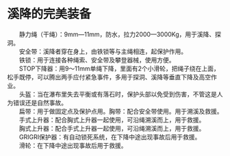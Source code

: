 # 溪降的完美装备  

&emsp;&emsp;静力绳（干绳）：9mm—11mm，防水，拉力2000—3000Kg，用于溪降、探洞。  
&emsp;&emsp;安全带：溪降者穿在身上，由铁锁等与主绳相连，起保护作用。  
&emsp;&emsp;铁锁：用于连接各种绳索、安全带及攀登器械，使用方便。  
&emsp;&emsp;STOP下降器：用9～11mm单绳下降，里面有2个小滑轮，把绳子绕在上面，松手既停，可以腾出两手应付紧急事件，多用于探洞、溪降等垂直下降及高空作业。  
&emsp;&emsp;头盔：当在瀑布里失去平衡或有落石时，保护头部以免受到伤害，不管这是人为错误还是自然事故。  
&emsp;&emsp;扁带：用于做固定点及保护点用。胸带：配合安全带使用。用于溯溪及救援。  
&emsp;&emsp;手式上升器：配合胸式上升器一起使用，可沿绳溯溪而上，用于救援。  
&emsp;&emsp;胸式上升器：配合手式上升器一起使用，可沿绳溯溪而上，用于救援。  
&emsp;&emsp;GRIGRI保护器：有自动锁死系统，在下降中途出现事故后用于救援。  
&emsp;&emsp;滑轮：在下降中途出现事故后用于救援。  
